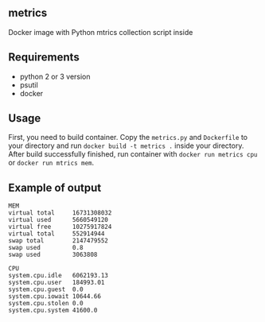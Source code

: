 ## metrics 
Docker image with Python mtrics collection script inside


## Requirements
* python 2 or 3 version
* psutil
* docker

## Usage
First, you need to build container. Copy the ```metrics.py``` and ```Dockerfile``` to your directory and run
```docker build -t metrics .``` inside your directory.
After build successfully finished, run container with ```docker run metrics cpu``` or ```docker run mtrics mem```.

## Example of output
```
MEM
virtual total     16731308032
virtual used      5660549120
virtual free      10275917824
virtual total     552914944
swap total        2147479552
swap used         0.8
swap used         3063808
```

```
CPU
system.cpu.idle   6062193.13
system.cpu.user   184993.01
system.cpu.guest  0.0
system.cpu.iowait 10644.66
system.cpu.stolen 0.0
system.cpu.system 41600.0
```
